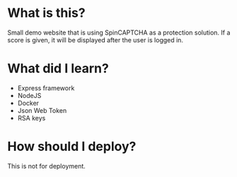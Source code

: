 # What is this?
Small demo website that is using SpinCAPTCHA as a protection solution. If a score is given, it will be displayed after the user is logged in.

# What did I learn?
- Express framework
- NodeJS
- Docker
- Json Web Token
- RSA keys

# How should I deploy?
This is not for deployment.